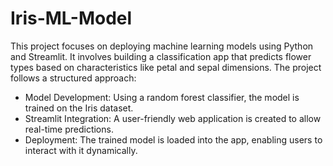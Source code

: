# Iris-ML-Model
This project focuses on deploying machine learning models using Python and Streamlit. It involves building a classification app that predicts flower types based on characteristics like petal and sepal dimensions. The project follows a structured approach:
- Model Development: Using a random forest classifier, the model is trained on the Iris dataset.
- Streamlit Integration: A user-friendly web application is created to allow real-time predictions.
- Deployment: The trained model is loaded into the app, enabling users to interact with it dynamically.
